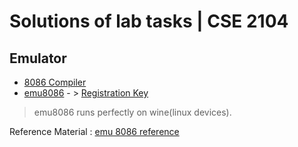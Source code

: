# Solutions of lab tasks | CSE 2104

## Emulator 
* [8086 Compiler](https://yjdoc2.github.io/8086-emulator-web/compile)
* [emu8086](https://ia600405.us.archive.org/view_archive.php?archive=/25/items/Emu8086V408r11/emu8086%20v408r11.zip) - >
[Registration Key](https://gist.github.com/joao-neves95/8cb68b4904226efc28f5f1fb2ce65f33)
> emu8086 runs perfectly on wine(linux devices). 

Reference Material : [emu 8086 reference ](https://yassinebridi.github.io/asm-docs/)